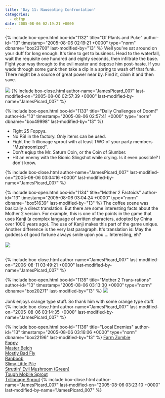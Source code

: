 ```yaml
---
title: 'Day 11: Nauseating Confrontation'
categories:
  - ebfgp
date: 2005-08-06 02:19:21 +0000
---
```

{% include box-open.html box-id="1132" title="Of Plants and Puke" author-id="13" timestamp="2005-08-06 02:19:21 +0000" type="norm" dbname="box23700" last-modified-by="13" %}
Well you've sat around on your duff for long enough. It's time to get to business. Head to the waterfall, wait the requisite one hundred and eighty seconds, then infiltrate the base. Fight your way through to the evil master and depose him post-haste. If you wade through some gunk then take a dip in a spring to wash off that funk. There might be a source of great power near by. Find it, claim it and then save.<br /><br />
<img src="http://classic.starmen.net/ebfgp/img/eb11.png"/>
{% include box-close.html author-name="JamesPicard_007" last-modified-on="2005-08-06 02:57:39 +0000" last-modified-by-name="JamesPicard_007" %}

{% include box-open.html box-id="1133" title="Daily Challenges of Doom!" author-id="13" timestamp="2005-08-06 02:57:41 +0000" type="norm" dbname="box49998" last-modified-by="13" %}
<ul>
<li>Fight 25 Foppys.</li>
<li>No PSI in the factory. Only items can be used.</li>
<li>Fight the Trillionage sprout with at least TWO of your party members "Mushroomized".</li>
<li>Don't eqiup the Mr. Saturn Coin, or the Coin of Slumber.</li>
<li>Hit an enemy with the Bionic Slingshot while crying. Is it even possible? I don't know.</li>
</ul>
{% include box-close.html author-name="JamesPicard_007" last-modified-on="2005-08-06 03:04:16 +0000" last-modified-by-name="JamesPicard_007" %}

{% include box-open.html box-id="1134" title="Mother 2 Factoids" author-id="13" timestamp="2005-08-06 03:04:24 +0000" type="norm" dbname="box51639" last-modified-by="13" %}
 The coffee scene was basically a direct translation. But there are some interesting facts about the Mother 2 version. For example, this is one of the points in the game that uses Kanji (a complex language of written characters, adopted by China over 1000 years ago). The use of Kanji makes this part of the game unique. Another difference is the very last paragraph. It's translation is:
May the goddess of good fortune always smile upon you....
Interesting, eh?<br /><br />
<img src="http://classic.starmen.net/ebfgp/img/mo11.gif"/><br /><br />

{% include box-close.html author-name="JamesPicard_007" last-modified-on="2006-08-11 03:49:21 +0000" last-modified-by-name="JamesPicard_007" %}

{% include box-open.html box-id="1135" title="Mother 2 Trans-rations" author-id="13" timestamp="2005-08-06 03:13:30 +0000" type="norm" dbname="box20271" last-modified-by="13" %}
<img src="http://classic.starmen.net/ebfgp/trans/tr11.gif"/><br /><br />
Jonk enjoys orange type stuff. So thank him with some orange type stuff. 
{% include box-close.html author-name="JamesPicard_007" last-modified-on="2005-08-06 03:14:35 +0000" last-modified-by-name="JamesPicard_007" %}

{% include box-open.html box-id="1136" title="Local Enemies" author-id="13" timestamp="2005-08-06 03:16:06 +0000" type="norm" dbname="box22196" last-modified-by="13" %}
<a href="http://starmen.net/mother2/ebdb/enemies.php?enemy=221">Farm Zombie</a><br />
<a href="http://starmen.net/mother2/ebdb/enemies.php?enemy=97">Foppy</a><br />
<a href="http://starmen.net/mother2/ebdb/enemies.php?enemy=191">Master Belch</a><br />
<a href="http://starmen.net/mother2/ebdb/enemies.php?enemy=157">Mostly Bad Fly</a><br />
<a href="http://starmen.net/mother2/ebdb/enemies.php?enemy=148">Ranboob</a><br />
<a href="http://starmen.net/mother2/ebdb/enemies.php?enemy=44">Slimy Little Pile</a><br />
<a href="http://starmen.net/mother2/ebdb/enemies.php?enemy=7">Struttin' Evil Mushroom (Green)</a><br />
<a href="http://starmen.net/mother2/ebdb/enemies.php?enemy=9">Tough Mobile Sprout</a><br />
<a href="http://starmen.net/mother2/ebdb/enemies.php?enemy=89">Trillonage Sprout</a>
{% include box-close.html author-name="JamesPicard_007" last-modified-on="2005-08-06 03:23:10 +0000" last-modified-by-name="JamesPicard_007" %}

